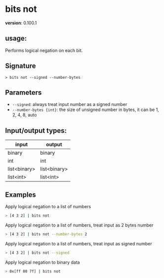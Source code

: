 # bits not

**version**: 0.100.1

## **usage**:

Performs logical negation on each bit.

## Signature

`> bits not --signed --number-bytes`

## Parameters

- `--signed`: always treat input number as a signed number
- `--number-bytes {int}`: the size of unsigned number in bytes, it can be 1, 2, 4, 8, auto

## Input/output types:

| input          | output         |
| -------------- | -------------- |
| binary         | binary         |
| int            | int            |
| list\<binary\> | list\<binary\> |
| list\<int\>    | list\<int\>    |

## Examples

Apply logical negation to a list of numbers

```bash
> [4 3 2] | bits not
```

Apply logical negation to a list of numbers, treat input as 2 bytes number

```bash
> [4 3 2] | bits not --number-bytes 2
```

Apply logical negation to a list of numbers, treat input as signed number

```bash
> [4 3 2] | bits not --signed
```

Apply logical negation to binary data

```bash
> 0x[ff 00 7f] | bits not
```
